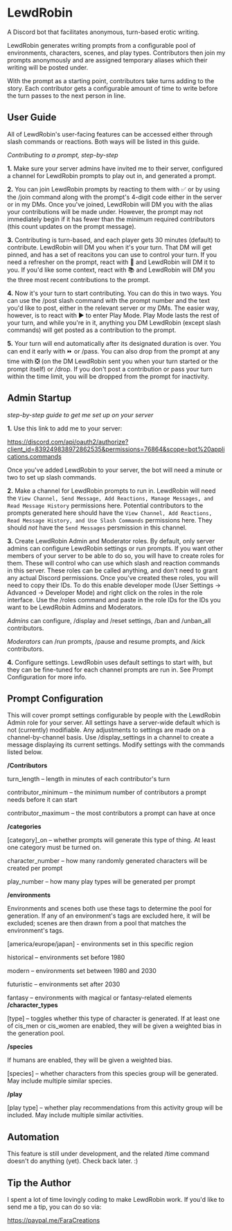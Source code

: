 # LewdRobin
A Discord bot that facilitates anonymous, turn-based erotic writing. 

LewdRobin generates writing prompts from a configurable pool of environments, characters, scenes, and play types. Contributors then join my prompts anonymously and are assigned temporary aliases which their writing will be posted under.

With the prompt as a starting point, contributors take turns adding to the story. Each contributor gets a configurable amount of time to write before the turn passes to the next person in line.

## User Guide
All of LewdRobin's user-facing features can be accessed either through slash commands or reactions. Both ways will be listed in this guide.

*Contributing to a prompt, step-by-step*

**1.**  Make sure your server admins have invited me to their server, configured a channel for LewdRobin prompts to play out in, and generated a prompt.

**2.**  You can join LewdRobin prompts by reacting to them with ✅ or by using the /join command along with the prompt's 4-digit code either in the server or in my DMs. Once you've joined, LewdRobin will DM you with the alias your contributions will be made under. However, the prompt may not immediately begin if it has fewer than the minimum required contributors (this count updates on the prompt message).

**3.**  Contributing is turn-based, and each player gets 30 minutes (default) to contribute. LewdRobin will DM you when it's your turn. That DM will get pinned, and has a set of reacitons you can use to control your turn. If you need a refresher on the prompt, react with 📝 and LewdRobin will DM it to you. If you'd like some context, react with 📚 and LewdRobin will DM you the three most recent contributions to the prompt.

**4.**  Now it's your turn to start contributing. You can do this in two ways. You can use the /post slash command with the prompt number and the text you'd like to post, either in the relevant server or my DMs. The easier way, however, is to react with ▶️ to enter Play Mode. Play Mode lasts the rest of your turn, and while you're in it, anything you DM LewdRobin (except slash commands) will get posted as a contribution to the prompt.

**5.**  Your turn will end automatically after its designated duration is over. You can end it early with ⏩ or /pass. You can also drop from the prompt at any time with ❎ (on the DM LewdRobin sent you when your turn started or the prompt itself) or /drop. If you don't post a contribution or pass your turn within the time limit, you will be dropped from the prompt for inactivity.

## Admin Startup
*step-by-step guide to get me set up on your server*

**1.**  Use this link to add me to your server:

<https://discord.com/api/oauth2/authorize?client_id=839249838972862535&permissions=76864&scope=bot%20applications.commands>

Once you've added LewdRobin to your server, the bot will need a minute or two to set up slash commands.

**2.**  Make a channel for LewdRobin prompts to run in. LewdRobin will need the `View Channel, Send Message, Add Reactions, Manage Messages, and Read Message History` permissions here. Potential contributors to the prompts generated here should have the `View Channel, Add Reactions, Read Message History, and Use Slash Commands` permissions here. They should *not* have the `Send Messages` persmission in this channel.

**3.**  Create LewdRobin Admin and Moderator roles. By default, only server admins can configure LewdRobin settings or run prompts. If you want other members of your server to be able to do so, you will have to create roles for them. These will control who can use which slash and reaction commands in this server. These roles can be called anything, and don't need to grant any actual Discord permissions. Once you've created these roles, you will need to copy their IDs. To do this enable developer mode (User Settings -> Advanced -> Developer Mode) and right click on the roles in the role interface. Use the /roles command and paste in the role IDs for the IDs you want to be LewdRobin Admins and Moderators.

*Admins* can configure, /display and /reset settings, /ban and /unban_all contributors.

*Moderators* can /run prompts, /pause and resume prompts, and /kick contributors.

**4.**  Configure settings. LewdRobin uses default settings to start with, but they can be fine-tuned for each channel prompts are run in. See Prompt Configuration for more info.

## Prompt Configuration

This will cover prompt settings configurable by people with the LewdRobin Admin role for your server. All settings have a server-wide default which is not (currently) modifiable. Any adjustments to settings are made on a channel-by-channel basis. Use /display_settings in a channel to create a message displaying its current settings. Modify settings with the commands listed below.

**/Contributors**

  turn_length – length in minutes of each contributor's turn
  
  contributor_minimum – the minimum number of contributors a prompt needs before it can start  
  
  contributor_maximum – the most contributors a prompt can have at once
  
**/categories**  

  \[category\]\_on – whether prompts will generate this type of thing. At least one category must be turned on.  

  character_number – how many randomly generated characters will be created per prompt  
  
  play_number – how many play types will be generated per prompt

**/environments**

Environments and scenes both use these tags to determine the pool for generation. If any of an environment's tags are excluded here, it will be excluded; scenes are then drawn from a pool that matches the environment's tags.  

  \[america/europe/japan\] - environments set in this specific region  
  
  historical – environments set before 1980  
  
  modern – environments set between 1980 and 2030  
  
  futuristic – environments set after 2030  
  
  fantasy – environments with magical or fantasy-related elements
**/character_types**  

  \[type\] – toggles whether this type of character is generated. If at least one of cis_men or cis_women are enabled, they will be given a weighted bias in the generation pool.

**/species**

If humans are enabled, they will be given a weighted bias.  

  \[species\] – whether characters from this species group will be generated. May include multiple similar species.

**/play**  

  \[play type\] – whether play recommendations from this activity group will be included. May include multiple similar activities.
  
## Automation

This feature is still under development, and the related /time command doesn't do anything (yet). Check back later. :)

## Tip the Author

I spent a lot of time lovingly coding to make LewdRobin work. If you'd like to send me a tip, you can do so via:

<https://paypal.me/FaraCreations>
